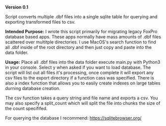 **Version 0.1**

Script converts multiple .dbf files into a single sqlite table for querying and exporting transformed files to csv. 



**Intended Purpose:** I wrote this script primarily for migrating legacy FoxPro database based apps. These apps normally have mass amounts of .dbf files scattered over multitple directories. I use MacOS's search function to find all .dbf inside of the root directory and then just copy and paste into the data folder.



**Usage:** Place all .dbf files into the data folder execute main.py with Python3 in your console. Select y when asked if you want to load database. The script will list out all files it's processing, once complete it will export any csv files to the export directory if a function cass was specified. There is also a index function that allows you to easily create indexes on large tables durning database creation.

The csv function takes a query string and file name and exports a csv. You may also specify a split_count which will split the file into chunks the size of the count specififed.



For querying the database I recommend: https://sqlitebrowser.org/ 
